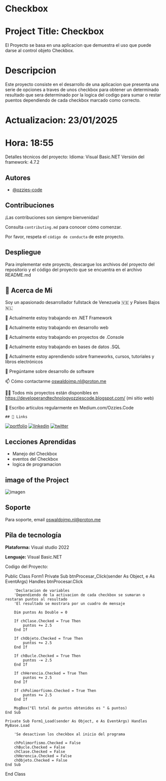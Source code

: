 # Checkbox
 
  # Project Title: Checkbox
 
El Proyecto se basa en una aplicacion que demuestra el uso que puede 
darse al control objeto Checkbox.


# Descripcion

 Este proyecto consiste en el desarrollo de una aplicacion que 
 presenta una serie de opciones a traves de unos checkbox para
 obtener un determinado resultado que sera determinado por la 
 logica del codigo para sumar o restar puentos dependiendo de 
 cada checkbox marcado como correcto. 
 
 # Actualizacion: 23/01/2025
 # Hora: 18:55

Detalles técnicos del proyecto:
Idioma: Visual Basic.NET
Versión del framework: 4.7.2

## Autores

- [@ozzies-code](https://www.github.com/ozzies-code)

## Contribuciones

¡Las contribuciones son siempre bienvenidas!

Consulta `contributing.md` para conocer cómo comenzar.

Por favor, respeta el `código de conducta` de este proyecto.

## Despliegue

Para implementar este proyecto, descargue los archivos del proyecto
del repositorio y el código del proyecto que se encuentra
en el archivo README.md

## 🚀 Acerca de Mi
Soy un apasionado desarrollador fullstack de Venezuela 🇻🇪 y Países Bajos 🇳🇱


🔭 Actualmente estoy trabajando en .NET Framework

🔭 Actualmente estoy trabajando en desarrollo web

🔭 Actualmente estoy trabajando en proyectos de .Console

🔭 Actualmente estoy trabajando en bases de datos .SQL

🌱 Actualmente estoy aprendiendo sobre frameworks, cursos, tutoriales y libros electrónicos

💬 Pregúntame sobre desarrollo de software

📫 Cómo contactarme oswaldojmp.nl@proton.me

👨‍💻 Todos mis proyectos están disponibles en https://developerandtechnologyozziescode.blogspot.com/ (mi sitio web)

📝 Escribo artículos regularmente en Medium.com/Ozzies.Code

    ## 🔗 Links
[![portfolio](https://img.shields.io/badge/my_portfolio-000?style=for-the-badge&logo=ko-fi&logoColor=white)]( https://developerandtechnologyozziescode.blogspot.com)
[![linkedin](https://img.shields.io/badge/linkedin-0A66C2?style=for-the-badge&logo=linkedin&logoColor=white)](www.linkedin.com/in/oswaldo-jesús-marín-pagés-ab4499a4)
[![twitter](https://img.shields.io/badge/twitter-1DA1F2?style=for-the-badge&logo=twitter&logoColor=white)](https://twitter.com/ozzies_code)

## Lecciones Aprendidas

- Manejo del Checkbox
- eventos del Checkbox
- logica de programacion

## image of the Project

![imagen](https://github.com/user-attachments/assets/227a0811-8fbb-43b0-af30-8341759b3a34)

## Soporte

Para soporte, email oswaldojmp.nl@proton.me

## Pila de tecnología

**Plataforma:** Visual studio 2022

**Lenguaje:** Visual Basic.NET

Codigo del Proyecto:

Public Class Form1
    Private Sub btnProcesar_Click(sender As Object, e As EventArgs) Handles btnProcesar.Click

        'Declaracion de variables
        'Dependiendo de la activacion de cada checkbox se sumaran o restaran puntos al resultado
        'El resultado se mostrara por un cuadro de mensaje

        Dim puntos As Double = 0

        If chClase.Checked = True Then
            puntos += 2.5
        End If

        If chObjeto.Checked = True Then
            puntos += 2.5
        End If

        If chBucle.Checked = True Then
            puntos -= 2.5
        End If

        If chHerencia.Checked = True Then
            puntos += 2.5
        End If

        If chPolimorfismo.Checked = True Then
            puntos += 2.5
        End If

        MsgBox("El total de puntos obtenidos es " & puntos)
    End Sub

    Private Sub Form1_Load(sender As Object, e As EventArgs) Handles MyBase.Load

        'Se desactivan los checkbox al inicio del programa

        chPolimorfismo.Checked = False
        chBucle.Checked = False
        chClase.Checked = False
        chHerencia.Checked = False
        chObjeto.Checked = False
    End Sub
End Class
